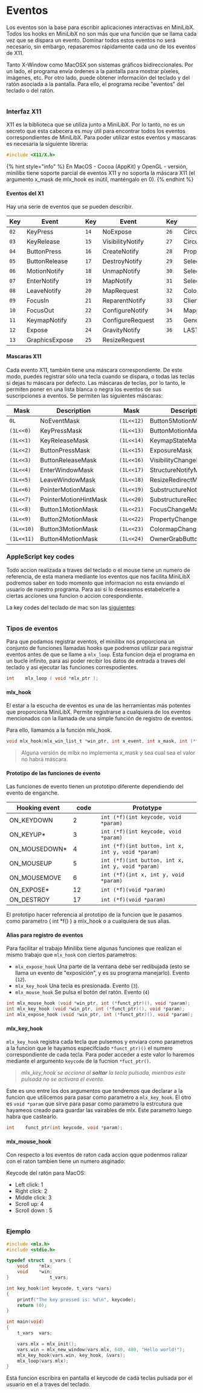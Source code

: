 # Eventos

Los eventos son la base para escribir aplicaciones interactivas en MiniLibX. Todos los hooks en MiniLibX no son más que una función que se llama cada vez que se dispara un evento. Dominar todos estos eventos no será necesario, sin embargo, repasaremos rápidamente cada uno de los eventos de X11.

Tanto X-Window como MacOSX son sistemas gráficos bidireccionales. Por un lado, el programa envía órdenes a la pantalla para mostrar píxeles, imágenes, etc. Por otro lado, puede obtener información del teclado y del ratón asociada a la pantalla. Para ello, el programa recibe "eventos" del teclado o del ratón.

<figure><img src="../../.gitbook/assets/image (2) (1).png" alt=""><figcaption></figcaption></figure>

### **Interfaz X11**

X11 es la biblioteca que se utiliza junto a MiniLibX. Por lo tanto, no es un secreto que esta cabecera es muy útil para encontrar todos los eventos correspondientes de MiniLibX. Para poder utilizar estos eventos y mascaras es necesaria la siguiente libreria:&#x20;

```c
#include <X11/X.h>
```

{% hint style="info" %}
En MacOS - Cocoa (AppKit) y OpenGL - versión, minilibx tiene soporte parcial de eventos X11 y no soporta la máscara X11 (el argumento x\_mask de mlx\_hook es inútil, manténgalo en 0).
{% endhint %}

#### Eventos del X1

Hay una serie de eventos que se pueden describir.

<table><thead><tr><th>Key</th><th width="162">Event</th><th width="74"></th><th>Key</th><th width="191">Event</th><th width="72"></th><th>Key</th><th>Event</th></tr></thead><tbody><tr><td><code>02</code></td><td>KeyPress</td><td> </td><td><code>14</code></td><td>NoExpose</td><td> </td><td><code>26</code></td><td>CirculateNotify</td></tr><tr><td><code>03</code></td><td>KeyRelease</td><td> </td><td><code>15</code></td><td>VisibilityNotify</td><td> </td><td><code>27</code></td><td>CirculateRequest</td></tr><tr><td><code>04</code></td><td>ButtonPress</td><td> </td><td><code>16</code></td><td>CreateNotify</td><td> </td><td><code>28</code></td><td>PropertyNotify</td></tr><tr><td><code>05</code></td><td>ButtonRelease</td><td> </td><td><code>17</code></td><td>DestroyNotify</td><td> </td><td><code>29</code></td><td>SelectionClear</td></tr><tr><td><code>06</code></td><td>MotionNotify</td><td> </td><td><code>18</code></td><td>UnmapNotify</td><td> </td><td><code>30</code></td><td>SelectionRequest</td></tr><tr><td><code>07</code></td><td>EnterNotify</td><td> </td><td><code>19</code></td><td>MapNotify</td><td> </td><td><code>31</code></td><td>SelectionNotify</td></tr><tr><td><code>08</code></td><td>LeaveNotify</td><td> </td><td><code>20</code></td><td>MapRequest</td><td> </td><td><code>32</code></td><td>ColormapNotify</td></tr><tr><td><code>09</code></td><td>FocusIn</td><td> </td><td><code>21</code></td><td>ReparentNotify</td><td> </td><td><code>33</code></td><td>ClientMessage</td></tr><tr><td><code>10</code></td><td>FocusOut</td><td> </td><td><code>22</code></td><td>ConfigureNotify</td><td> </td><td><code>34</code></td><td>MappingNotify</td></tr><tr><td><code>11</code></td><td>KeymapNotify</td><td> </td><td><code>23</code></td><td>ConfigureRequest</td><td> </td><td><code>35</code></td><td>GenericEvent</td></tr><tr><td><code>12</code></td><td>Expose</td><td> </td><td><code>24</code></td><td>GravityNotify</td><td> </td><td><code>36</code></td><td>LASTEvent</td></tr><tr><td><code>13</code></td><td>GraphicsExpose</td><td> </td><td><code>25</code></td><td>ResizeRequest</td><td> </td><td> </td><td> </td></tr></tbody></table>

#### Mascaras X11

Cada evento X11, también tiene una máscara correspondiente. De este modo, puedes registrar sólo una tecla cuando se dispara, o todas las teclas si dejas tu máscara por defecto. Las máscaras de teclas, por lo tanto, le permiten poner en una lista blanca o negra los eventos de sus suscripciones a eventos. Se permiten las siguientes máscaras:



<table><thead><tr><th width="137">Mask</th><th width="213">Description</th><th width="40">    </th><th width="123">Mask</th><th width="247">Description</th></tr></thead><tbody><tr><td><code>0L</code></td><td>NoEventMask</td><td> </td><td><code>(1L&#x3C;&#x3C;12)</code></td><td>Button5MotionMask</td></tr><tr><td><code>(1L&#x3C;&#x3C;0)</code></td><td>KeyPressMask</td><td> </td><td><code>(1L&#x3C;&#x3C;13)</code></td><td>ButtonMotionMask</td></tr><tr><td><code>(1L&#x3C;&#x3C;1)</code></td><td>KeyReleaseMask</td><td> </td><td><code>(1L&#x3C;&#x3C;14)</code></td><td>KeymapStateMask</td></tr><tr><td><code>(1L&#x3C;&#x3C;2)</code></td><td>ButtonPressMask</td><td> </td><td><code>(1L&#x3C;&#x3C;15)</code></td><td>ExposureMask</td></tr><tr><td><code>(1L&#x3C;&#x3C;3)</code></td><td>ButtonReleaseMask</td><td> </td><td><code>(1L&#x3C;&#x3C;16)</code></td><td>VisibilityChangeMask</td></tr><tr><td><code>(1L&#x3C;&#x3C;4)</code></td><td>EnterWindowMask</td><td> </td><td><code>(1L&#x3C;&#x3C;17)</code></td><td>StructureNotifyMask</td></tr><tr><td><code>(1L&#x3C;&#x3C;5)</code></td><td>LeaveWindowMask</td><td> </td><td><code>(1L&#x3C;&#x3C;18)</code></td><td>ResizeRedirectMask</td></tr><tr><td><code>(1L&#x3C;&#x3C;6)</code></td><td>PointerMotionMask</td><td> </td><td><code>(1L&#x3C;&#x3C;19)</code></td><td>SubstructureNotifyMask</td></tr><tr><td><code>(1L&#x3C;&#x3C;7)</code></td><td>PointerMotionHintMask</td><td> </td><td><code>(1L&#x3C;&#x3C;20)</code></td><td>SubstructureRedirectMask</td></tr><tr><td><code>(1L&#x3C;&#x3C;8)</code></td><td>Button1MotionMask</td><td> </td><td><code>(1L&#x3C;&#x3C;21)</code></td><td>FocusChangeMask</td></tr><tr><td><code>(1L&#x3C;&#x3C;9)</code></td><td>Button2MotionMask</td><td> </td><td><code>(1L&#x3C;&#x3C;22)</code></td><td>PropertyChangeMask</td></tr><tr><td><code>(1L&#x3C;&#x3C;10)</code></td><td>Button3MotionMask</td><td> </td><td><code>(1L&#x3C;&#x3C;23)</code></td><td>ColormapChangeMask</td></tr><tr><td><code>(1L&#x3C;&#x3C;11)</code></td><td>Button4MotionMask</td><td> </td><td><code>(1L&#x3C;&#x3C;24)</code></td><td>OwnerGrabButtonMask</td></tr></tbody></table>

### AppleScript key codes

Todo accion realizada a traves del teclado o el mouse tiene  un numero de referencia, de esta manera mediante los eventos que nos facilita MiniLibX podremos saber en todo momento que informacion no esta enviando el usuario de nuestro programa. Para asi si lo deseasmos estabelcerle a ciertas acciones una funcion o accion corespondiente.

La key codes del teclado de mac son las [siguientes](https://eastmanreference.com/complete-list-of-applescript-key-codes):

<figure><img src="../../.gitbook/assets/Screen Shot 2022-11-11 at 8.12.36 PM.png" alt=""><figcaption></figcaption></figure>

### Tipos de eventos

Para que podamos registrar eventos, el minilibx nos proporciona un conjunto de funciones llamadas hooks que podremos utilizar para registrar eventos antes de que se llame a `mlx_loop`. Esta funcion deja el programa en un bucle infinito, para asi poder recibir los datos de entrada a traves del teclado y asi ejecutar las funciones correspodientes.

```c
int    mlx_loop ( void *mlx_ptr );
```

#### mlx\_hook <a href="#mlx_hook" id="mlx_hook"></a>

El estar a la escucha de eventos es una de las herramientas más potentes que proporciona MiniLibX. Permite registrarse a cualquiera de los eventos mencionados con la llamada de una simple función de registro de eventos.

Para ello, llamamos a la función mlx\_hook.

```c
void mlx_hook(mlx_win_list_t *win_ptr, int x_event, int x_mask, int (*f)(), void *param)
```

> Alguna versión de mlbx no implementa x\_mask y sea cual sea el valor no habrá máscara.

#### Prototipo de las funciones de evento

Las funciones de evento tienen un prototipo diferente dependiendo del evento de enganche.



<table><thead><tr><th>Hooking event</th><th width="78">code</th><th width="432">Prototype</th></tr></thead><tbody><tr><td>ON_KEYDOWN</td><td>2</td><td><code>int (*f)(int keycode, void *param)</code></td></tr><tr><td>ON_KEYUP*</td><td>3</td><td><code>int (*f)(int keycode, void *param)</code></td></tr><tr><td>ON_MOUSEDOWN*</td><td>4</td><td><code>int (*f)(int button, int x, int y, void *param)</code></td></tr><tr><td>ON_MOUSEUP</td><td>5</td><td><code>int (*f)(int button, int x, int y, void *param)</code></td></tr><tr><td>ON_MOUSEMOVE</td><td>6</td><td><code>int (*f)(int x, int y, void *param)</code></td></tr><tr><td>ON_EXPOSE*</td><td>12</td><td><code>int (*f)(void *param)</code></td></tr><tr><td>ON_DESTROY</td><td>17</td><td><code>int (*f)(void *param)</code></td></tr></tbody></table>

El prototipo hacer referencia al prototipo de la funcion que le pasamos como parametro ( int \*f() ) a mlx\_hook o a cualquiera de sus alias.

#### Alias para registro de eventos

Para facilitar el trabajo Minilibx tiene algunas funciones que realizan el mismo trabajo que `mlx_hook` con ciertos parametros:

* `mlx_expose_hook` Una parte de la ventana debe ser redibujada (esto se llama un evento de "exposición", y es su programa manejarlo). Evento (`12`).
* `mlx_key_hook` Una tecla es presionada. Evento (`3`).
* `mlx_mouse_hook` Se pulsa el botón del ratón. Evento (`4`)

```c
int	mlx_mouse_hook (void *win_ptr, int (*funct_ptr)(), void *param);
int	mlx_key_hook (void *win_ptr, int (*funct_ptr)(), void *param);
int	mlx_expose_hook (void *win_ptr, int (*funct_ptr)(), void *param);
```

#### mlx\_key\_hook

`mlx_key_hook` registra cada tecla que pulsemos y enviara como parametros a la funcion que le hayamos especifciado `*funct_ptr)()` el numero correspondiente de cada tecla. Para poder acceder a este valor lo haremos mediante el argumento `keycode` de la fucnion `*fuct_ptr()`.

> mlx\__key\_hook se acciona al **soltar** la tecla pulsada, mientras este pulsada no se activara el evento._

Este es uno entre los dos argumentos que tendremos que declarar a la funcion que utilicemos para pasar como parametro a `mlx_key_hook`. El otro es `void *param` que sirve para pasar como parametro la estrcutura que hayameos creado para guardar las vairables de mlx. Este parametro luego habra que castearlo.

```c
int    funct_ptr(int keycode, void *param);
```

#### mlx\_mouse\_hook

Con respecto a los eventos de raton cada accion qque podenmos ralizar con el raton tambien tiene un numero asginado:

Keycode del ratón para MacOS:

* Left click: 1
* Right click: 2
* Middle click: 3
* Scroll up: 4
* Scroll down : 5

<figure><img src="../../.gitbook/assets/image (2) (2).png" alt=""><figcaption></figcaption></figure>

### Ejemplo

```c
#include <mlx.h>
#include <stdio.h>

typedef struct	s_vars {
	void	*mlx;
	void	*win;
}				t_vars;

int	key_hook(int keycode, t_vars *vars)
{
	printf("The key pressed is: %d\n", keycode);
	return (0);
}

int	main(void)
{
	t_vars	vars;

	vars.mlx = mlx_init();
	vars.win = mlx_new_window(vars.mlx, 640, 480, "Hello world!");
	mlx_key_hook(vars.win, key_hook, &vars);
	mlx_loop(vars.mlx);
}
```

Esta funcion escribira en pantalla el keycode de cada teclas pulsada por el usuario en el a traves del teclado.
